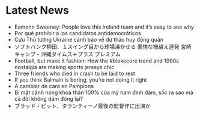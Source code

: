 # Latest News
-  Eamonn Sweeney: People love this Ireland team and it’s easy to see why
-  Por qué prohibir a los candidatos antidemocráticos
-  Cựu Thủ tướng Ukraine cảnh báo về dự thảo huy động quân
-  ソフトバンク柳田、１スイング目から球場沸かせる 豪快な柵越え連発 宮崎キャンプ - 沖縄タイムス＋プラス プレミアム
-  Football, but make it fashion: How the #blokecore trend and 1990s nostalgia are making sports jerseys chic
-  Three friends who died in crash to be laid to rest
-  If you think Balmain is boring, you’re not doing it right
-  A cambiar de cara en Pamplona
-  Bí mật cảnh nóng khoả thân 100% của mỹ nam đình đám, sốc ra sao mà cả đời không dám đóng lại?
-  ブラッド・ピット、タランティーノ最後の監督作に出演か
